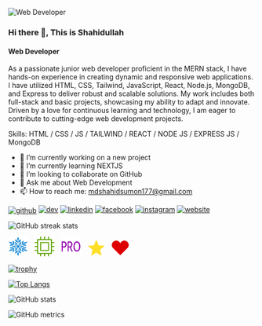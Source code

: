 ![Web Developer](https://i.ibb.co/CWdzZjx/Black-and-White-Gradient-Personal-Linked-In-Banner.png)

### Hi there 👋, This is Shahidullah
#### Web Developer


As a passionate junior web developer proficient in the MERN stack, I have hands-on experience in creating dynamic and responsive web applications. I have utilized HTML, CSS, Tailwind, JavaScript, React, Node.js, MongoDB, and Express to deliver robust and scalable solutions. My work includes both full-stack and basic projects, showcasing my ability to adapt and innovate. Driven by a love for continuous learning and technology, I am eager to contribute to cutting-edge web development projects.

Skills:  HTML / CSS / JS / TAILWIND / REACT / NODE JS / EXPRESS JS / MongoDB 

- 🔭 I’m currently working on a new project 
- 🌱 I’m currently learning NEXTJS 
- 👯 I’m looking to collaborate on GitHub 
- 💬 Ask me about Web Development 
- 📫 How to reach me:  mdshahidsumon177@gmail.com



 
[<img align='center' src='https://cdn.jsdelivr.net/npm/simple-icons@3.0.1/icons/github.svg' alt='github' height='40'>](https://github.com/shahidulllah)  [<img src='https://cdn.jsdelivr.net/npm/simple-icons@3.0.1/icons/dev-dot-to.svg' alt='dev' height='40'>](https://dev.to/shahidullah)  [<img src='https://cdn.jsdelivr.net/npm/simple-icons@3.0.1/icons/linkedin.svg' alt='linkedin' height='40'>](https://www.linkedin.com/in/shahidullah/)  [<img src='https://cdn.jsdelivr.net/npm/simple-icons@3.0.1/icons/facebook.svg' alt='facebook' height='40'>](https://www.facebook.com/shahidullah.me)  [<img src='https://cdn.jsdelivr.net/npm/simple-icons@3.0.1/icons/instagram.svg' alt='instagram' height='40'>](https://www.instagram.com/shahidullah/)  [<img src='https://cdn.jsdelivr.net/npm/simple-icons@3.0.1/icons/icloud.svg' alt='website' height='40'>](https://ass12-medicare.web.app)  




![GitHub streak stats](https://streak-stats.demolab.com/?user=shahidulllah)

<a href='https://archiveprogram.github.com/'><img src='https://raw.githubusercontent.com/acervenky/animated-github-badges/master/assets/acbadge.gif' width='40' height='40'></a> <a href='https://docs.github.com/en/developers'><img src='https://raw.githubusercontent.com/acervenky/animated-github-badges/master/assets/devbadge.gif' width='40' height='40'></a> <a href='https://github.com/pricing'><img src='https://raw.githubusercontent.com/acervenky/animated-github-badges/master/assets/pro.gif' width='40' height='40'></a> <a href='https://stars.github.com/'><img src='https://raw.githubusercontent.com/acervenky/animated-github-badges/master/assets/starbadge.gif' width='35' height='35'></a> <a href='https://docs.github.com/en/github/supporting-the-open-source-community-with-github-sponsors'><img src='https://raw.githubusercontent.com/acervenky/animated-github-badges/master/assets/sponsorbadge.gif' width='35' height='35'></a> 

[![trophy](https://github-profile-trophy.vercel.app/?username=shahidulllah)](https://github.com/ryo-ma/github-profile-trophy)

[![Top Langs](https://github-readme-stats.vercel.app/api/top-langs/?username=shahidulllah)](https://github.com/anuraghazra/github-readme-stats)

![GitHub stats](https://github-readme-stats.vercel.app/api?username=shahidulllah&show_icons=true&count_private=true)  

![GitHub metrics](https://metrics.lecoq.io/shahidulllah)  

 
